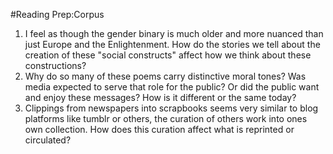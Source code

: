 #Reading Prep:Corpus

1. I feel as though the gender binary is much older and more nuanced than just Europe and the Enlightenment. How do the stories we tell about the creation of these "social constructs" affect how we think about these constructions?
2. Why do so many of these poems carry distinctive moral tones? Was media expected to serve that role for the public? Or did the public want and enjoy these messages? How is it different or the same today?
3. Clippings from newspapers into scrapbooks seems very similar to blog platforms like tumblr or others, the curation of others work into ones own collection. How does this curation affect what is reprinted or circulated? 